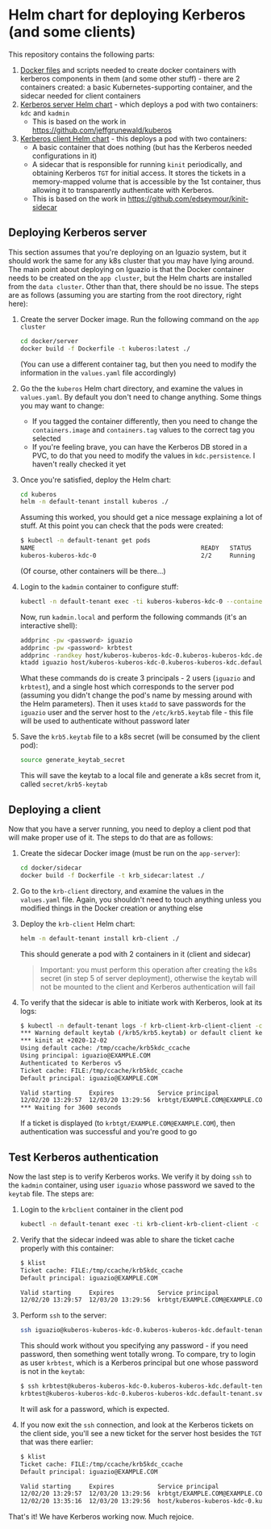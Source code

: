 # Helm chart for deploying Kerberos (and some clients)

This repository contains the following parts:

1. [Docker files](./docker) and scripts needed to create docker containers with kerberos components in them (and some other stuff) - there are 2 containers created: a basic Kubernetes-supporting container, and the sidecar needed for client containers
2. [Kerberos server Helm chart](./kuberos) - which deploys a pod with two containers: `kdc` and `kadmin`
   - This is based on the work in <https://github.com/jeffgrunewald/kuberos>
3. [Kerberos client Helm chart](./krb-client) - this deploys a pod with two containers:
   - A basic container that does nothing (but has the Kerberos needed configurations in it)
   - A sidecar that is responsible for running `kinit` periodically, and obtaining Kerberos `TGT` for initial access. It stores the tickets in a memory-mapped volume that is accessible by the 1st container, thus allowing it to transparently authenticate with Kerberos.  
   - This is based on the work in <https://github.com/edseymour/kinit-sidecar>

## Deploying Kerberos server

This section assumes that you're deploying on an Iguazio system, but it should work the same for any k8s cluster that you may have lying around. The main point about deploying on Iguazio is that the Docker container needs to be created on the `app cluster`, but the Helm charts are installed from the `data cluster`. Other than that, there should be no issue.
The steps are as follows (assuming you are starting from the root directory, right here):

1. Create the server Docker image. Run the following command on the `app cluster`

    ```bash
    cd docker/server
    docker build -f Dockerfile -t kuberos:latest ./
    ```

    (You can use a different container tag, but then you need to modify the information in the `values.yaml` file accordingly)
2. Go the the `kuberos` Helm chart directory, and examine the values in `values.yaml`. By default you don't need to change anything. Some things you may want to change:
   - If you tagged the container differently, then you need to change the `containers.image` and `containers.tag` values to the correct tag you selected
   - If you're feeling brave, you can have the Kerberos DB stored in a PVC, to do that you need to modify the values in `kdc.persistence`. I haven't really checked it yet
3. Once you're satisfied, deploy the Helm chart:

    ```bash
    cd kuberos
    helm -n default-tenant install kuberos ./
    ```

    Assuming this worked, you should get a nice message explaining a lot of stuff. At this point you can check that the pods were created:

    ```bash
    $ kubectl -n default-tenant get pods
    NAME                                              READY   STATUS    RESTARTS   AGE
    kuberos-kuberos-kdc-0                             2/2     Running   0          52s
    ```

    (Of course, other containers will be there...)
4. Login to the `kadmin` container to configure stuff:

    ```bash
    kubectl -n default-tenant exec -ti kuberos-kuberos-kdc-0 --container kadmin -- /bin/bash
    ```

    Now, run `kadmin.local` and perform the following commands (it's an interactive shell):

    ```bash
    addprinc -pw <password> iguazio
    addprinc -pw <password> krbtest
    addprinc -randkey host/kuberos-kuberos-kdc-0.kuberos-kuberos-kdc.default-tenant.svc.cluster.local
    ktadd iguazio host/kuberos-kuberos-kdc-0.kuberos-kuberos-kdc.default-tenant.svc.cluster.local
    ```

    What these commands do is create 3 principals - 2 users (`iguazio` and `krbtest`), and a single host which corresponds to the server pod (assuming you didn't change the pod's name by messing around with the Helm parameters). Then it uses `ktadd` to save passwords for the `iguazio` user and the server host to the `/etc/krb5.keytab` file - this file will be used to authenticate without password later
5. Save the `krb5.keytab` file to a k8s secret (will be consumed by the client pod):

    ```bash
    source generate_keytab_secret
    ```

    This will save the keytab to a local file and generate a k8s secret from it, called `secret/krb5-keytab`

## Deploying a client

Now that you have a server running, you need to deploy a client pod that will make proper use of it. The steps to do that are as follows:

1. Create the sidecar Docker image (must be run on the `app-server`):

    ```bash
    cd docker/sidecar
    docker build -f Dockerfile -t krb_sidecar:latest ./
    ```

2. Go to the `krb-client` directory, and examine the values in the `values.yaml` file. Again, you shouldn't need to touch anything unless you modified things in the Docker creation or anything else
3. Deploy the `krb-client` Helm chart:

    ```bash
    helm -n default-tenant install krb-client ./
    ```

    This should generate a pod with 2 containers in it (client and sidecar)
    > Important: you must perform this operation after creating the k8s secret (in step 5 of server deployment), otherwise the keytab will not be mounted to the client and Kerberos authentication will fail
4. To verify that the sidecar is able to initiate work with Kerberos, look at its logs:

    ```bash
    $ kubectl -n default-tenant logs -f krb-client-krb-client-client -c sidecar
    *** Warning default keytab (/krb5/krb5.keytab) or default client keytab (/krb5/client.keytab) not found
    *** kinit at +2020-12-02
    Using default cache: /tmp/ccache/krb5kdc_ccache
    Using principal: iguazio@EXAMPLE.COM
    Authenticated to Kerberos v5
    Ticket cache: FILE:/tmp/ccache/krb5kdc_ccache
    Default principal: iguazio@EXAMPLE.COM

    Valid starting     Expires            Service principal
    12/02/20 13:29:57  12/03/20 13:29:56  krbtgt/EXAMPLE.COM@EXAMPLE.COM
    *** Waiting for 3600 seconds
    ```

    If a ticket is displayed (to `krbtgt/EXAMPLE.COM@EXAMPLE.COM`), then authentication was successful and you're good to go

## Test Kerberos authentication

Now the last step is to verify Kerberos works. We verify it by doing `ssh` to the `kadmin` container, using user `iguazio` whose password we saved to the `keytab` file.
The steps are:

1. Login to the `krbclient` container in the client pod

    ```bash
    kubectl -n default-tenant exec -ti krb-client-krb-client-client -c krbclient -- /bin/bash
    ```

2. Verify that the sidecar indeed was able to share the ticket cache properly with this container:

    ```bash
    $ klist
    Ticket cache: FILE:/tmp/ccache/krb5kdc_ccache
    Default principal: iguazio@EXAMPLE.COM

    Valid starting     Expires            Service principal
    12/02/20 13:29:57  12/03/20 13:29:56  krbtgt/EXAMPLE.COM@EXAMPLE.COM
    ```

3. Perform `ssh` to the server:

    ```bash
    ssh iguazio@kuberos-kuberos-kdc-0.kuberos-kuberos-kdc.default-tenant.svc.cluster.local
    ```

    This should work without you specifying any password - if you need password, then something went totally wrong. To compare, try to login as user `krbtest`, which is a Kerberos principal but one whose password is not in the `keytab`:

    ```bash
    $ ssh krbtest@kuberos-kuberos-kdc-0.kuberos-kuberos-kdc.default-tenant.svc.cluster.local
    krbtest@kuberos-kuberos-kdc-0.kuberos-kuberos-kdc.default-tenant.svc.cluster.local's password:
    ```

    It will ask for a password, which is expected.
4. If you now exit the `ssh` connection, and look at the Kerberos tickets on the client side, you'll see a new ticket for the server host besides the `TGT` that was there earlier:

    ```bash
    $ klist
    Ticket cache: FILE:/tmp/ccache/krb5kdc_ccache
    Default principal: iguazio@EXAMPLE.COM

    Valid starting     Expires            Service principal
    12/02/20 13:29:57  12/03/20 13:29:56  krbtgt/EXAMPLE.COM@EXAMPLE.COM
    12/02/20 13:35:16  12/03/20 13:29:56  host/kuberos-kuberos-kdc-0.kuberos-kuberos-kdc.default-tenant.svc.cluster.local@EXAMPLE.COM
    ```

That's it! We have Kerberos working now. Much rejoice.
